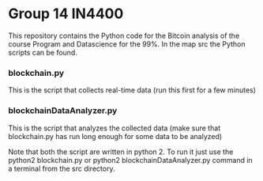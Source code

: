 # Group 14 IN4400
This repository contains the Python code for the Bitcoin analysis of the course Program and Datascience for the 99%. In the map src the Python scripts can be found.

### blockchain.py 
This is the script that collects real-time data (run this first for a few minutes)

### blockchainDataAnalyzer.py
This is the script that analyzes the collected data (make sure that blockchain.py has run long enough for some data to be analyzed)

Note that both the script are written in python 2. To run it just use the python2 blockchain.py or python2 blockchainDataAnalyzer.py command in a terminal from the src directory.
